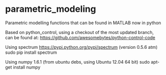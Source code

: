 parametric_modeling
===================

Parametric modelling functions that can be found in MATLAB now in python

Based on python_control, using a checkout of the most updated branch, can be found at:
https://github.com/awesomebytes/python-control-code

Using spectrum https://pypi.python.org/pypi/spectrum (version 0.5.6 atm)
sudo pip install spectrum 

Using numpy 1.6.1 (from ubuntu debs, using Ubuntu 12.04 64 bit)
sudo apt-get install numpy




